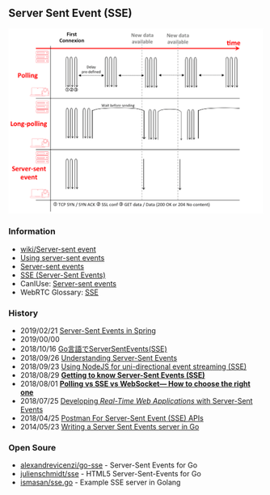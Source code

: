 ## Server Sent Event (SSE)

![Comparison](static/compare.png "High level comparison of Short/Long polling and SSE")


### Information
- [wiki/Server-sent event](https://en.wikipedia.org/wiki/Server-sent_events)
- [Using server-sent events](https://developer.mozilla.org/en-US/docs/Web/API/Server-sent_events/Using_server-sent_events)
- [Server-sent events](https://developer.mozilla.org/ko/docs/Web/API/Server-sent_events)
- [SSE (Server-Sent Events)](https://ktor.io/samples/other/sse.html)
- CanIUse: [Server-sent events](https://caniuse.com/#feat=eventsource)
- WebRTC Glossary: [SSE](https://webrtcglossary.com/sse/)


### History
- 2019/02/21 [Server-Sent Events in Spring](https://www.baeldung.com/spring-server-sent-events)
- 2019/00/00
- 2018/10/16 [Go言語でServerSentEvents(SSE)](https://qiita.com/taqm/items/e132a1aa55690a22b655)
- 2018/09/26 [Understanding Server-Sent Events](https://kaazing.com/kaazing.io/doc/understanding-server-sent-events/)
- 2018/09/23 [Using NodeJS for uni-directional event streaming (SSE)](https://medium.com/@moinism/using-nodejs-for-uni-directional-event-streaming-sse-c80538e6e82e)
- 2018/08/29 [**Getting to know Server-Sent Events (SSE)**](https://www.scaledrone.com/blog/getting-to-know-server-sent-events-sse/)
- 2018/08/01 [**Polling vs SSE vs WebSocket— How to choose the right one**](https://codeburst.io/polling-vs-sse-vs-websocket-how-to-choose-the-right-one-1859e4e13bd9)
- 2018/07/25 [Developing *Real-Time Web Applications* with Server-Sent Events](https://auth0.com/blog/developing-real-time-web-applications-with-server-sent-events/)
- 2018/04/25 [Postman For Server-Sent Event (SSE) APIs](https://streamdata.io/blog/postman-for-server-sent-event-sse-apis/)
- 2014/05/23 [Writing a Server Sent Events server in Go](https://thoughtbot.com/blog/writing-a-server-sent-events-server-in-go)


### Open Soure
- [alexandrevicenzi/go-sse](https://github.com/alexandrevicenzi/go-sse) - Server-Sent Events for Go
- [julienschmidt/sse](https://github.com/julienschmidt/sse) - HTML5 Server-Sent-Events for Go 
- [ismasan/sse.go](https://gist.github.com/ismasan/3fb75381cd2deb6bfa9c) - Example SSE server in Golang
